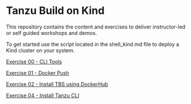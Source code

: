 # Tanzu Build on Kind

This repository contains the content and exercises to deliver instructor-led or self guided workshops and demos.

To get started use the script located in the shell_kind.md file to deploy a Kind cluster on your system.



[Exercise 00 - CLI Tools](./exercises/00_cli_tools.md)

[Exercise 01 - Docker Push](./exercises/01_docker_push.md)

[Exercise 02 - Install TBS using DockerHub](./exercises/02_tbs_dockerhub.md)



[Exercise 04 - Install Tanzu CLI](./exercises/04_tanzu_cli_install.md)








